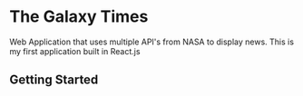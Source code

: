 # The Galaxy Times


Web Application that uses multiple API's from NASA to display news. This is my first application built in React.js 

## Getting Started
